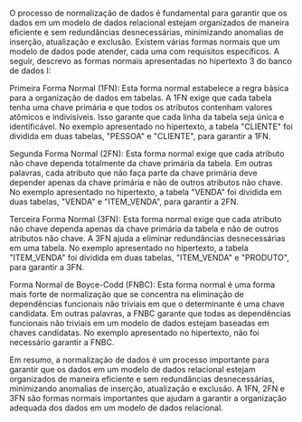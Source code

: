 O processo de normalização de dados é fundamental para garantir que os dados em um modelo de dados relacional estejam organizados de maneira eficiente e sem redundâncias desnecessárias, minimizando anomalias de inserção, atualização e exclusão. Existem várias formas normais que um modelo de dados pode atender, cada uma com requisitos específicos. A seguir, descrevo as formas normais apresentadas no hipertexto 3 do banco de dados I:

Primeira Forma Normal (1FN): Esta forma normal estabelece a regra básica para a organização de dados em tabelas. A 1FN exige que cada tabela tenha uma chave primária e que todos os atributos contenham valores atômicos e indivisíveis. Isso garante que cada linha da tabela seja única e identificável. No exemplo apresentado no hipertexto, a tabela "CLIENTE" foi dividida em duas tabelas, "PESSOA" e "CLIENTE", para garantir a 1FN.

Segunda Forma Normal (2FN): Esta forma normal exige que cada atributo não chave dependa totalmente da chave primária da tabela. Em outras palavras, cada atributo que não faça parte da chave primária deve depender apenas da chave primária e não de outros atributos não chave. No exemplo apresentado no hipertexto, a tabela "VENDA" foi dividida em duas tabelas, "VENDA" e "ITEM_VENDA", para garantir a 2FN.

Terceira Forma Normal (3FN): Esta forma normal exige que cada atributo não chave dependa apenas da chave primária da tabela e não de outros atributos não chave. A 3FN ajuda a eliminar redundâncias desnecessárias em uma tabela. No exemplo apresentado no hipertexto, a tabela "ITEM_VENDA" foi dividida em duas tabelas, "ITEM_VENDA" e "PRODUTO", para garantir a 3FN.

Forma Normal de Boyce-Codd (FNBC): Esta forma normal é uma forma mais forte de normalização que se concentra na eliminação de dependências funcionais não triviais em que o determinante é uma chave candidata. Em outras palavras, a FNBC garante que todas as dependências funcionais não triviais em um modelo de dados estejam baseadas em chaves candidatas. No exemplo apresentado no hipertexto, não foi necessário garantir a FNBC.

Em resumo, a normalização de dados é um processo importante para garantir que os dados em um modelo de dados relacional estejam organizados de maneira eficiente e sem redundâncias desnecessárias, minimizando anomalias de inserção, atualização e exclusão. A 1FN, 2FN e 3FN são formas normais importantes que ajudam a garantir a organização adequada dos dados em um modelo de dados relacional.